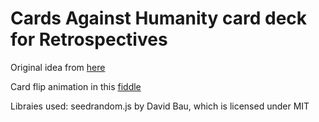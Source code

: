 # Cards Against Humanity card deck for Retrospectives
Original idea from [here](https://www.boxuk.com/insight/retros-against-humanity/)

Card flip animation in this [fiddle](https://codepen.io/101Computing/pen/GbOJmE)

Libraies used:
seedrandom.js by David Bau, which is licensed under MIT
